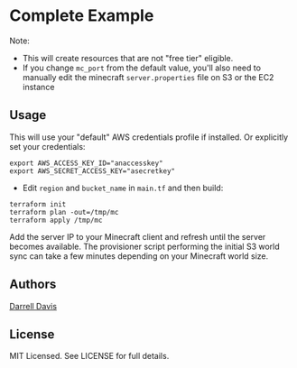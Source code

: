 # Complete Example

Note:
 
* This will create resources that are not "free tier" eligible. 
* If you change `mc_port` from the default value, you'll also need to manually edit the minecraft `server.properties` file on S3 or the EC2 instance


## Usage

This will use your "default" AWS credentials profile if installed. Or explicitly set your credentials:

```
export AWS_ACCESS_KEY_ID="anaccesskey"
export AWS_SECRET_ACCESS_KEY="asecretkey"
```

* Edit `region` and `bucket_name` in `main.tf` and then build:

```
terraform init
terraform plan -out=/tmp/mc
terraform apply /tmp/mc
```

Add the server IP to your Minecraft client and refresh until the server becomes available. The provisioner script performing the initial S3 world sync can take a few minutes depending on your Minecraft world size.

## Authors

[Darrell Davis](https://github.com/darrelldavis)

## License
MIT Licensed. See LICENSE for full details.

